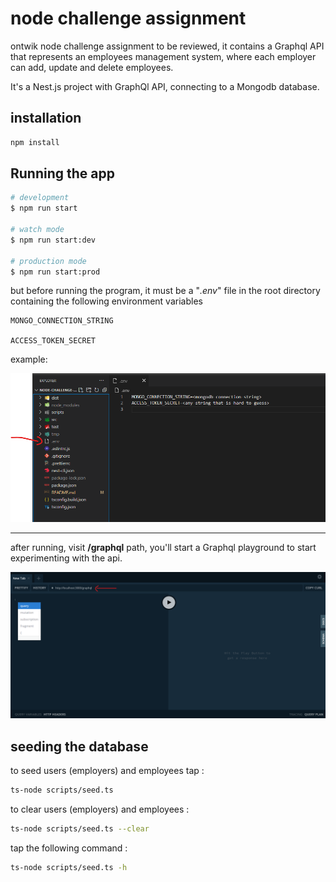 # node challenge assignment

ontwik node challenge assignment to be reviewed, it contains a Graphql API that represents an employees management system, where each employer can add, update and delete employees.

It's a Nest.js project with GraphQl API, connecting to a Mongodb database.

## installation

```bash
npm install
```

## Running the app

```bash
# development
$ npm run start

# watch mode
$ npm run start:dev

# production mode
$ npm run start:prod
```

but before running the program, it must be a "*.env*" file in the root directory containing the following environment variables

    MONGO_CONNECTION_STRING

    ACCESS_TOKEN_SECRET

example:

![.env file in vscode](.github/media/env.png)

---------

after running, visit **/graphql** path, you'll start a Graphql playground to start experimenting with the api.


![GraphQl playground](.github/media/gql.png)


## seeding the database


to seed users (employers) and employees tap :
```bash
ts-node scripts/seed.ts
```
to clear users (employers) and employees :
```bash
ts-node scripts/seed.ts --clear
```
tap the following command :
```bash
ts-node scripts/seed.ts -h
```


